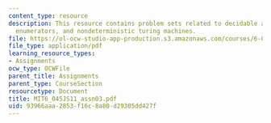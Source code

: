 ```yaml
---
content_type: resource
description: This resource contains problem sets related to decidable and recognizable,
  enumerators, and nondeterministic turing machines.
file: https://ol-ocw-studio-app-production.s3.amazonaws.com/courses/6-045j-automata-computability-and-complexity-spring-2011/93966aaa2853f16c8a80d29305dd427f_MIT6_045JS11_assn03.pdf
file_type: application/pdf
learning_resource_types:
- Assignments
ocw_type: OCWFile
parent_title: Assignments
parent_type: CourseSection
resourcetype: Document
title: MIT6_045JS11_assn03.pdf
uid: 93966aaa-2853-f16c-8a80-d29305dd427f
---
```

